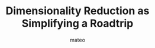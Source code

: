 ---
title: Dimensionality Reduction as Simplifying a Roadtrip
author: mateo
Definition: When working with machine learning models, datasets with too many features can cause issues like slow computation and overfitting. Dimensionality reduction helps by reducing the number of features while retaining key information.
Description: Imagine you are on a roadtrip and you have a map of the roads and cities you are going through. The map contains every single street in the city and roads that you are not gonna go through. In order to focus on your path you tear off the parts of the map that are not useful to you.
OriginSource: "Human plus ChatGPT 4o"
Mapping:
  "high-dimensional data": "map"
  "reduced dimensions": "teared map"
  "irrelevant features": "side roads we are not taking"
ExpertRating: Bad
---